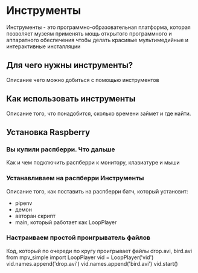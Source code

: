 # Инструменты
Инструменты - это программно-образовательная платформа, которая позволяет музеям применять мощь открытого программного и аппаратного обеспечения чтобы делать красивые мультимедийные и интерактивные инсталляции
## Для чего нужны инструменты?
Описание чего можно добиться с помощью инструментов
## Как использовать инструменты
Описание того, что понадобится, сколько времени займет и где найти.
## Установка Raspberry
### Вы купили распберри. Что дальше
Как и чем подключить распберри к монитору, клавиатуре и мыши
### Устанавливаем на распберри Инструменты
Описание того, как поставить на распберри батч, который установит:
- pipenv
- демон
- авторан скрипт
- main, который работает как LoopPlayer
### Настраиваем простой проигрыватель файлов
Код, который по очереди по кругу проигрывает файлы drop.avi,  bird.avi
    from mpv_simple import LoopPlayer 
    vid = LoopPlayer('vid')
    vid.names.append('drop.avi')
    vid.names.append('bird.avi')
    vid.start()
